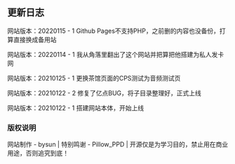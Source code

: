 ## 更新日志

网站版本：20220115 - 1
Github Pages不支持PHP，之前删的内容也没备份，打算直接换成备用站

网站版本：20220114 - 1
我从角落里翻出了这个网站并把算把他搭建为私人发卡网

网站版本：20210125 - 1
更换茶馆页面的CPS测试为音频测试页

网站版本：20210122 - 2
修复了亿点BUG，将子目录整理好，正式上线

网站版本：20210122 - 1
搭建网站本体，开始上线

### 版权说明

网站制作 - bysun | 特别鸣谢 - Pillow_PPD | 开源仅是为学习目的，禁止用在商业用途，否则追究到底！

